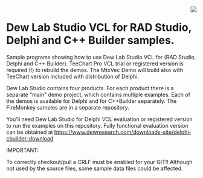 <a href="https://www.dewresearch.com/products/mtxvec/mtxvec-for-delphi-c-builder">
<img align="right" src="https://www.dewresearch.com/templates/yootheme/cache/ae/mtxvex-icon-ae9e9725.webp">
</a>  

# Dew Lab Studio VCL for RAD Studio, Delphi and C++ Builder samples.
  
Sample programs showing how to use Dew Lab Studio VCL for (RAD Studio, Delphi and C++ Builder). TeeChart Pro VCL trial or registered version is required (!) to rebuild the demos. The MtxVec Demo will build also with TeeChart version included with distribution of Delphi.

Dew Lab Studio contains four products. For each product there is a separate "main" demo project, which contains multiple examples. Each of the demos is available for Delphi and for C++Builder separately. The FireMonkey samples are in a separate repository. 

You'll need Dew Lab Studio for Delphi VCL evaluation or registered version to run the examples on this repository. Fully functional evaluation version can be obtained at https://www.dewresearch.com/downloads-site/delphi-cbuilder-download

IMPORTANT: 

To correctly checkout/pull a CRLF must be enabled for your GIT!! Although not used by the source files, some sample data files could be affected.
